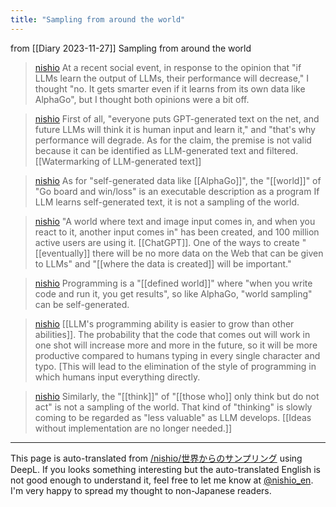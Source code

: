 ```yaml
---
title: "Sampling from around the world"
---
```


from  [[Diary 2023-11-27]]
Sampling from around the world
> [nishio](https://twitter.com/nishio/status/1728913242960052637/quick_promote_web/intro) At a recent social event, in response to the opinion that "if LLMs learn the output of LLMs, their performance will decrease," I thought "no. It gets smarter even if it learns from its own data like AlphaGo", but I thought both opinions were a bit off.

> [nishio](https://twitter.com/nishio/status/1728914169670537631) First of all, "everyone puts GPT-generated text on the net, and future LLMs will think it is human input and learn it," and "that's why performance will degrade. As for the claim, the premise is not valid because it can be identified as LLM-generated text and filtered.
>   [[Watermarking of LLM-generated text]]

> [nishio](https://twitter.com/nishio/status/1728917317038518487) As for "self-generated data like [[AlphaGo]]", the "[[world]]" of "Go board and win/loss" is an executable description as a program If LLM learns self-generated text, it is not a sampling of the world.

> [nishio](https://twitter.com/nishio/status/1728918921317916805) "A world where text and image input comes in, and when you react to it, another input comes in" has been created, and 100 million active users are using it. [[ChatGPT]]. One of the ways to create "[[eventually]] there will be no more data on the Web that can be given to LLMs" and "[[where the data is created]] will be important."

> [nishio](https://twitter.com/nishio/status/1728936564326326393) Programming is a "[[defined world]]" where "when you write code and run it, you get results", so like AlphaGo, "world sampling" can be self-generated.

> [nishio](https://twitter.com/nishio/status/1728940506196173088) [[LLM's programming ability is easier to grow than other abilities]]. The probability that the code that comes out will work in one shot will increase more and more in the future, so it will be more productive compared to humans typing in every single character and typo. [This will lead to the elimination of the style of programming in which humans input everything directly.

> [nishio](https://twitter.com/nishio/status/1728961500923166749) Similarly, the "[[think]]" of "[[those who]] only think but do not act" is not a sampling of the world. That kind of "thinking" is slowly coming to be regarded as "less valuable" as LLM develops.  [[Ideas without implementation are no longer needed.]]


---
This page is auto-translated from [/nishio/世界からのサンプリング](https://scrapbox.io/nishio/世界からのサンプリング) using DeepL. If you looks something interesting but the auto-translated English is not good enough to understand it, feel free to let me know at [@nishio_en](https://twitter.com/nishio_en). I'm very happy to spread my thought to non-Japanese readers.